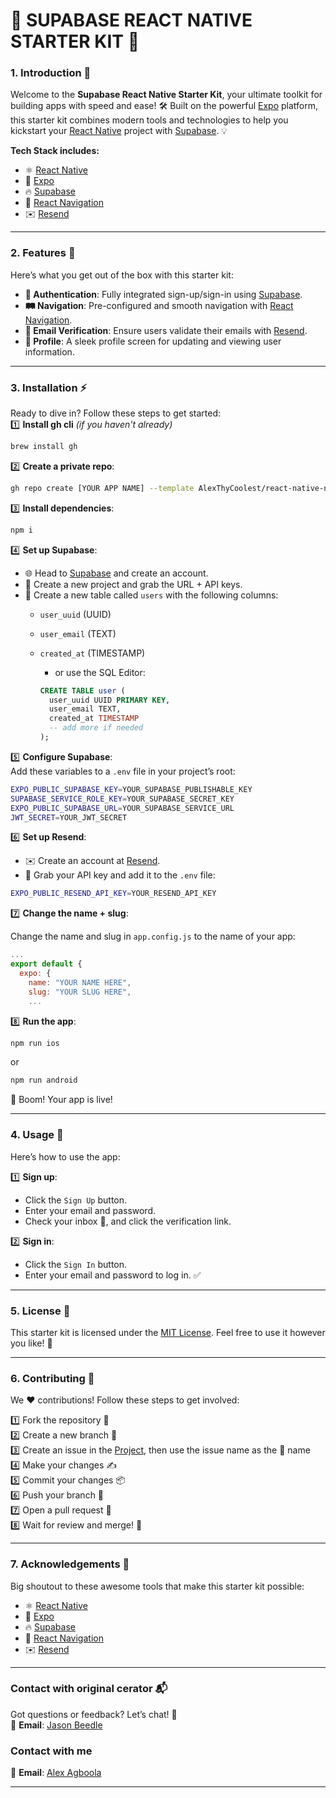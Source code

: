 # 🚀 SUPABASE REACT NATIVE STARTER KIT 🎉

### 1. Introduction 📖  
Welcome to the **Supabase React Native Starter Kit**, your ultimate toolkit for building apps with speed and ease! 🛠️ Built on the powerful [Expo](https://expo.io/) platform, this starter kit combines modern tools and technologies to help you kickstart your [React Native](https://reactnative.dev/) project with [Supabase](https://supabase.io/). 💡  

**Tech Stack includes:**  
- ⚛️ [React Native](https://reactnative.dev/)  
- 🌟 [Expo](https://expo.io/)  
- 🔥 [Supabase](https://supabase.io/)  
- 🧭 [React Navigation](https://reactnavigation.org/)  
- ✉️ [Resend](https://resend.com)  

---

### 2. Features 🧩  
Here’s what you get out of the box with this starter kit:  
- **🔑 Authentication**: Fully integrated sign-up/sign-in using [Supabase](https://supabase.io/).  
- **🛤️ Navigation**: Pre-configured and smooth navigation with [React Navigation](https://reactnavigation.org/).  
- **📧 Email Verification**: Ensure users validate their emails with [Resend](https://resend.com).  
- **👤 Profile**: A sleek profile screen for updating and viewing user information.  

---

### 3. Installation ⚡  
Ready to dive in? Follow these steps to get started:  
1️⃣ **Install gh cli** *(if you haven't already)*
```bash
brew install gh
```

2️⃣ **Create a private repo**:  
```bash
gh repo create [YOUR APP NAME] --template AlexThyCoolest/react-native-npm-starter --private --clone && cd [YOUR APP NAME]
```  

3️⃣ **Install dependencies**:  
```bash
npm i
```  

4️⃣ **Set up Supabase**:  
- 🌐 Head to [Supabase](https://supabase.io/) and create an account.  
- 🔑 Create a new project and grab the URL + API keys.  
- 🔐 Create a new table called `users` with the following columns:  
  - `user_uuid` (UUID)  
  - `user_email` (TEXT)  
  - `created_at` (TIMESTAMP)

    - or use the SQL Editor:
    
    ```sql
    CREATE TABLE user (
      user_uuid UUID PRIMARY KEY,
      user_email TEXT,
      created_at TIMESTAMP
      -- add more if needed
    );

    ```

5️⃣ **Configure Supabase**:  
Add these variables to a `.env` file in your project’s root:  
```bash
EXPO_PUBLIC_SUPABASE_KEY=YOUR_SUPABASE_PUBLISHABLE_KEY
SUPABASE_SERVICE_ROLE_KEY=YOUR_SUPABASE_SECRET_KEY
EXPO_PUBLIC_SUPABASE_URL=YOUR_SUPABASE_SERVICE_URL
JWT_SECRET=YOUR_JWT_SECRET
```  

6️⃣ **Set up Resend**:  
- ✉️ Create an account at [Resend](https://resend.com).  
- 🔑 Grab your API key and add it to the `.env` file:  
```bash
EXPO_PUBLIC_RESEND_API_KEY=YOUR_RESEND_API_KEY
```  

7️⃣ **Change the name + slug**:

Change the name and slug in `app.config.js` to the name of your app:
```js
...
export default {
  expo: {
    name: "YOUR NAME HERE",
    slug: "YOUR SLUG HERE",
    ...
```

8️⃣ **Run the app**:  
```bash
npm run ios
```
or
```bash
npm run android
```

🎉 Boom! Your app is live!  

---

### 4. Usage 📱  
Here’s how to use the app:  

1️⃣ **Sign up**:  
- Click the `Sign Up` button.  
- Enter your email and password.  
- Check your inbox 📩, and click the verification link.  

2️⃣ **Sign in**:  
- Click the `Sign In` button.  
- Enter your email and password to log in. ✅  

---

### 5. License 📜  
This starter kit is licensed under the [MIT License](https://opensource.org/licenses/MIT). Feel free to use it however you like! 🌈  

---

### 6. Contributing 🤝  
We ❤️ contributions! Follow these steps to get involved:  

1️⃣ Fork the repository 🍴  
2️⃣ Create a new branch 🌿  
3️⃣ Create an issue in the [Project](https://github.com/users/Jaseyacey/projects/4), then use the issue name as the 🌿 name  
4️⃣ Make your changes ✍️  
5️⃣ Commit your changes 📦  
6️⃣ Push your branch 🚢  
7️⃣ Open a pull request 🚀  
8️⃣ Wait for review and merge! 🎉  

---

### 7. Acknowledgements 🙌  
Big shoutout to these awesome tools that make this starter kit possible:  
- ⚛️ [React Native](https://reactnative.dev/)  
- 🌟 [Expo](https://expo.io/)  
- 🔥 [Supabase](https://supabase.io/)  
- 🧭 [React Navigation](https://reactnavigation.org/)  
- ✉️ [Resend](https://resend.com)  

---

### Contact with original cerator 📬  
Got questions or feedback? Let’s chat! 💬  
📧 **Email**: [Jason Beedle](mailto:jbeedle@gmail.com)  

### Contact with me
📧 **Email**: [Alex Agboola](mailto:alexagboolacodes@gmail.com)  

--- 

